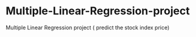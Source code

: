 # Multiple-Linear-Regression-project
Multiple Linear Regression project ( predict the stock index price)
